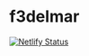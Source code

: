 # f3delmar

[![Netlify Status](https://api.netlify.com/api/v1/badges/fd750dcc-59ae-45e8-a5c1-2cdc1ceb6f0e/deploy-status)](https://app.netlify.com/sites/f3delmar/deploys)
